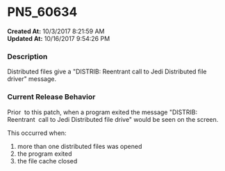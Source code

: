# PN5_60634

**Created At:** 10/3/2017 8:21:59 AM  
**Updated At:** 10/16/2017 9:54:26 PM  


### Description

Distributed files give a "DISTRIB: Reentrant call to Jedi Distributed file driver" message.



### Current Release Behavior

Prior  to this patch, when a program exited the message "DISTRIB: Reentrant  call to Jedi Distributed file drive" would be seen on the screen.

This occurred when:

1. more than one distributed files was opened
2. the program exited
3. the file cache closed


